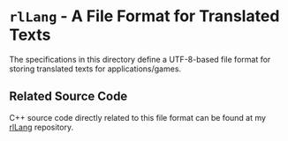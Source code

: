 # `rlLang` - A File Format for Translated Texts

The specifications in this directory define a UTF-8-based file format
for storing translated texts for applications/games.


## Related Source Code

C++ source code directly related to this file format can be found at my
[rlLang](https://rle.sh/git-repo/rlLang) repository.

